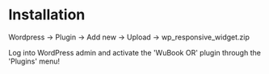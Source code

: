 # Installation

Wordpress -> Plugin -> Add new -> Upload -> wp_responsive_widget.zip

Log into WordPress admin and activate the 'WuBook OR' plugin through the 'Plugins' menu!
